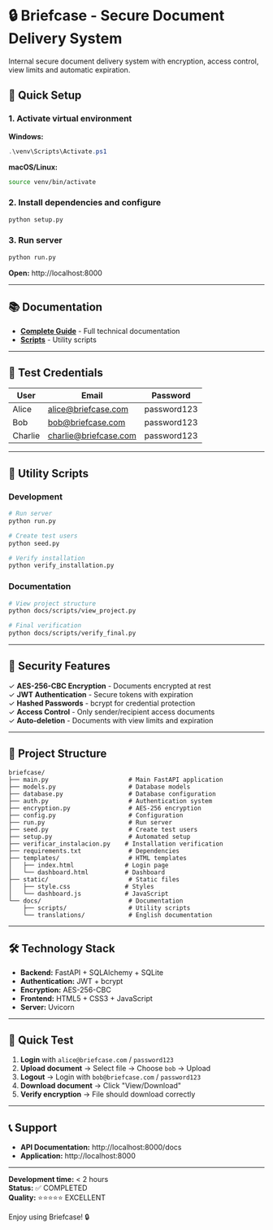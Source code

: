 # 🔒 Briefcase - Secure Document Delivery System

Internal secure document delivery system with encryption, access control, view limits and automatic expiration.

## 🚀 Quick Setup

### 1. Activate virtual environment

**Windows:**
```powershell
.\venv\Scripts\Activate.ps1
```

**macOS/Linux:**
```bash
source venv/bin/activate
```

### 2. Install dependencies and configure
```bash
python setup.py
```

### 3. Run server
```bash
python run.py
```

**Open:** http://localhost:8000

---

## 📚 Documentation

- **[Complete Guide](docs/translations/README_EN.md)** - Full technical documentation
- **[Scripts](docs/scripts/)** - Utility scripts

---

## 🎯 Test Credentials

| User | Email | Password |
|------|-------|----------|
| Alice | alice@briefcase.com | password123 |
| Bob | bob@briefcase.com | password123 |
| Charlie | charlie@briefcase.com | password123 |

---

## 🔧 Utility Scripts

### Development
```bash
# Run server
python run.py

# Create test users
python seed.py

# Verify installation
python verify_installation.py
```

### Documentation
```bash
# View project structure
python docs/scripts/view_project.py

# Final verification
python docs/scripts/verify_final.py
```

---

## 🔐 Security Features

✓ **AES-256-CBC Encryption** - Documents encrypted at rest  
✓ **JWT Authentication** - Secure tokens with expiration  
✓ **Hashed Passwords** - bcrypt for credential protection  
✓ **Access Control** - Only sender/recipient access documents  
✓ **Auto-deletion** - Documents with view limits and expiration  

---

## 📁 Project Structure

```
briefcase/
├── main.py                      # Main FastAPI application
├── models.py                    # Database models
├── database.py                  # Database configuration
├── auth.py                      # Authentication system
├── encryption.py                # AES-256 encryption
├── config.py                    # Configuration
├── run.py                       # Run server
├── seed.py                      # Create test users
├── setup.py                     # Automated setup
├── verificar_instalacion.py    # Installation verification
├── requirements.txt             # Dependencies
├── templates/                   # HTML templates
│   ├── index.html              # Login page
│   └── dashboard.html          # Dashboard
├── static/                      # Static files
│   ├── style.css               # Styles
│   └── dashboard.js            # JavaScript
└── docs/                        # Documentation
    ├── scripts/                 # Utility scripts
    └── translations/            # English documentation
```

---

## 🛠️ Technology Stack

- **Backend:** FastAPI + SQLAlchemy + SQLite
- **Authentication:** JWT + bcrypt
- **Encryption:** AES-256-CBC
- **Frontend:** HTML5 + CSS3 + JavaScript
- **Server:** Uvicorn

---

## 🧪 Quick Test

1. **Login** with `alice@briefcase.com` / `password123`
2. **Upload document** → Select file → Choose `bob` → Upload
3. **Logout** → Login with `bob@briefcase.com` / `password123`
4. **Download document** → Click "View/Download"
5. **Verify encryption** → File should download correctly

---

## 📞 Support

- **API Documentation:** http://localhost:8000/docs
- **Application:** http://localhost:8000

---

**Development time:** < 2 hours  
**Status:** ✅ COMPLETED  
**Quality:** ⭐⭐⭐⭐⭐ EXCELLENT

Enjoy using Briefcase! 🔒